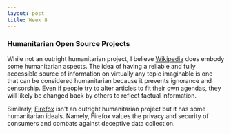 ```yaml
---
layout: post
title: Week 8
---
```


### Humanitarian Open Source Projects
While not an outright humanitarian project, I believe [Wikipedia](https://www.wikipedia.org/) does embody some humanitarian aspects. The idea of having a reliable and fully accessible source of information on virtually any topic imaginable is one that can be considered humanitarian because it prevents ignorance and censorship. Even if people try to alter articles to fit their own agendas, they will likely be changed back by others to reflect factual information.

Similarly, [Firefox](https://www.mozilla.org/en-US/firefox/) isn't an outright humanitarian project but it has some humanitarian ideals. Namely, Firefox values the privacy and security of consumers and combats against deceptive data collection.
